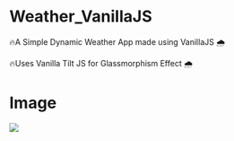 # Weather_VanillaJS
🔥A Simple Dynamic Weather App made using VanillaJS 🌧️

🔥Uses Vanilla Tilt JS for Glassmorphism Effect 🌧️
<h1>Image</h1>
<img src= "https://i.imgur.com/aH82l67.png"/>
